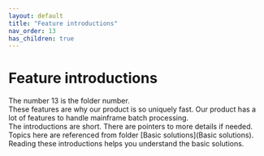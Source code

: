 ```yaml
---
layout: default
title: "Feature introductions"
nav_order: 13
has_children: true
---
```

# Feature introductions
The number 13 is the folder number.  
These features are why our product is so uniquely fast.  Our product has a lot of features to handle mainframe batch processing.  
The introductions are short.  There are pointers to more details if needed.   
Topics here are referenced from folder [Basic solutions](Basic solutions).  
Reading these introductions helps you understand the basic solutions.  

